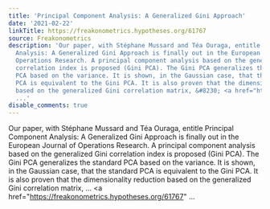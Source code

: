```yaml
---
title: 'Principal Component Analysis: A Generalized Gini Approach'
date: '2021-02-22'
linkTitle: https://freakonometrics.hypotheses.org/61767
source: Freakonometrics
description: 'Our paper, with Stéphane Mussard and Téa Ouraga, entitle Principal Component
  Analysis: A Generalized Gini Approach is finally out in the European Journal of
  Operations Research. A principal component analysis based on the generalized Gini
  correlation index is proposed (Gini PCA). The Gini PCA generalizes the standard
  PCA based on the variance. It is shown, in the Gaussian case, that the standard
  PCA is equivalent to the Gini PCA. It is also proven that the dimensionality reduction
  based on the generalized Gini correlation matrix, &#8230; <a href="https://freakonometrics.hypotheses.org/61767"
  ...'
disable_comments: true
---
```

Our paper, with Stéphane Mussard and Téa Ouraga, entitle Principal Component Analysis: A Generalized Gini Approach is finally out in the European Journal of Operations Research. A principal component analysis based on the generalized Gini correlation index is proposed (Gini PCA). The Gini PCA generalizes the standard PCA based on the variance. It is shown, in the Gaussian case, that the standard PCA is equivalent to the Gini PCA. It is also proven that the dimensionality reduction based on the generalized Gini correlation matrix, &#8230; <a href="https://freakonometrics.hypotheses.org/61767" ...